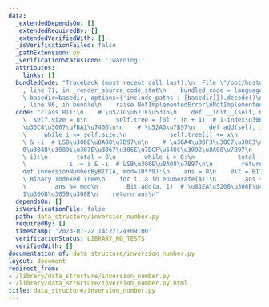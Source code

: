 ```yaml
---
data:
  _extendedDependsOn: []
  _extendedRequiredBy: []
  _extendedVerifiedWith: []
  _isVerificationFailed: false
  _pathExtension: py
  _verificationStatusIcon: ':warning:'
  attributes:
    links: []
  bundledCode: "Traceback (most recent call last):\n  File \"/opt/hostedtoolcache/PyPy/3.7.13/x64/site-packages/onlinejudge_verify/documentation/build.py\"\
    , line 71, in _render_source_code_stat\n    bundled_code = language.bundle(stat.path,\
    \ basedir=basedir, options={'include_paths': [basedir]}).decode()\n  File \"/opt/hostedtoolcache/PyPy/3.7.13/x64/site-packages/onlinejudge_verify/languages/python.py\"\
    , line 96, in bundle\n    raise NotImplementedError\nNotImplementedError\n"
  code: "class BIT:\n    # \u521D\u671F\u5316\n    def __init__(self, n):\n      \
    \  self.size = n\n        self.tree = [0] * (n + 1)  # 1-index\u306E\u30EA\u30B9\
    \u30C8\u3067\u7BA1\u7406\n\n    # \u52A0\u7B97\n    def add(self, i, x):\n   \
    \     while i <= self.size:\n            self.tree[i] += x\n            i += i\
    \ & -i  # LSB\u306E\u8A08\u7B97\n\n    # \u30A4\u30F3\u30C7\u30C3\u30AF\u30B9\
    0\u304B\u3089i\u307E\u3067\u306E\u7DCF\u548C\u3092\u8A08\u7B97\n    def sum(self,\
    \ i):\n        total = 0\n        while i > 0:\n            total += self.tree[i]\n\
    \            i -= i & -i  # LSB\u306E\u8A08\u7B97\n\n        return total\n\n\n\
    def inversionNumberByBIT(A, mod=10**9):\n    ans = 0\n    Bit = BIT(len(A))  #\
    \ Binary Indexed Tree\n    for i, a in enumerate(A):\n        ans += i - Bit.sum(a)\n\
    \        ans %= mod\n        Bit.add(a, 1)  # \u81EA\u5206\u306E\u4F4D\u7F6E\u3092\
    1\u306B\u3059\u308B\n    return ans\n"
  dependsOn: []
  isVerificationFile: false
  path: data_structure/inversion_number.py
  requiredBy: []
  timestamp: '2023-07-22 14:27:24+09:00'
  verificationStatus: LIBRARY_NO_TESTS
  verifiedWith: []
documentation_of: data_structure/inversion_number.py
layout: document
redirect_from:
- /library/data_structure/inversion_number.py
- /library/data_structure/inversion_number.py.html
title: data_structure/inversion_number.py
---
```

